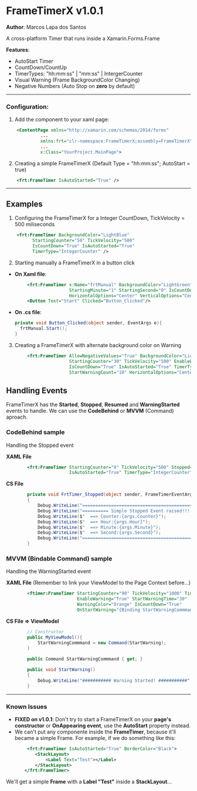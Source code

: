 # FrameTimerX v1.0.1
**Author**: Marcos Lapa dos Santos

A cross-platform Timer that runs inside a Xamarin.Forms.Frame

**Features**:
  * AutoStart Timer
  * CountDown/CountUp
  * TimerTypes: "hh:mm:ss" | "mm:ss" | IntergerCounter
  * Visual Warning (Frame BackgroundColor Changing)
  * Negative Numbers (Auto Stop on **zero** by default)
---

### Configuration:

1. Add the component to your xaml page:
```xml
    <ContentPage xmlns="http://xamarin.com/schemas/2014/forms"             
             ...             
             xmlns:frt="clr-namespace:FrameTimerX;assembly=FrameTimerX"             
             ...             
             x:Class="YourProject.MainPage">
```         

2. Creating a simple FrameTimerX (Default Type = "hh:mm:ss"; AutoStart = true)
```xml
    <frt:FrameTimer IsAutoStarted="True" />
```
---

## Examples

 1. Configuring the FrameTimerX for a Integer CountDown, TickVelocity = 500 miliseconds
```xml
    <frt:FrameTimer BackgroundColor="LightBlue" 
          StartingCounter="50" TickVelocity="500"            
          IsCountDown="True" IsAutoStarted="True"
          TimerType="IntegerCounter" />
```          
          
 2. Starting manually a FrameTimerX in a button click
 - **On Xaml file**:
```xml
        <frt:FrameTimer x:Name="frtManual" BackgroundColor="LightGreen" 
                        StartingMinute="1" StartingSecond="0" IsCountDown="True" TimerType="MinuteSecond" 
                        HorizontalOptions="Center" VerticalOptions="Center" />
        <Button Text="Start" Clicked="Button_Clicked"/>
```

 - **On .cs file**:
   ```cs      
   private void Button_Clicked(object sender, EventArgs e){
     frtManual.Start();
   }
   ```

 3. Creating a FrameTimerX with alternate background color on Warning
```xml
        <frt:FrameTimer AllowNegativeValues="True" BackgroundColor="LightCoral" WarningColor="Orange"                       
                        StartingCounter="30" TickVelocity="500" EnableWarning="True" ClockFontNegaviteTextColor="DarkBlue"
                        IsCountDown="True" IsAutoStarted="True" TimerType="IntegerCounter" 
                        StartWarningCount="10" HorizontalOptions="Center" VerticalOptions="Center" />
```

## Handling Events

FrameTimerX has the **Started**, **Stopped**, **Resumed** and **WarningStarted** events to handle. We can use the **CodeBehind** or **MVVM** (Command) aproach. 

### CodeBehind sample

 Handling the Stopped event
 
 **XAML File**
```xml
        <frt:FrameTimer StartingCounter="0" TickVelocity="500" Stopped="FrtTimer_Stopped"
                        IsAutoStarted="True" TimerType="IntegerCounter" />
```

**CS File**
```cs
        private void FrtTimer_Stopped(object sender, FrameTimerEventArgs args)
        {
            Debug.WriteLine("=======================================================");
            Debug.WriteLine("========== Simple Stopped Event raised!!!!! ===========");
            Debug.WriteLine($"  ==> Counter:{args.Counter}");
            Debug.WriteLine($"  ==> Hour:{args.Hour}");
            Debug.WriteLine($"  ==> Minute:{args.Minute}");
            Debug.WriteLine($"  ==> Second:{args.Second}");
            Debug.WriteLine("=======================================================");
        }
```

### MVVM (Bindable Command) sample

 Handling the WarningStarted event
 
 **XAML File** (Remember to link your ViewModel to the Page Context before...)

```xml
        <ftimer:FrameTimer StartingCounter="90" TickVelocity="1000" TimerType="IntegerCounter"
                           EnableWarning="True" StartWarningTime="30"
                           WarningColor="Orange" IsCountDown="True" 
                           OnStartWarning="{Binding StartWarningCommmand} />
```

**CS File => ViewModel**
```cs
        // Constructor
        public MyViewModel(){
            StartWarningCommmand = new Command(StartWarning);
        }
        
        public Command StartWarningCommmand { get; }

        public void StartWarning()
        {
            Debug.WriteLine("########### Warning Started! ###########");
        }
```

---
### Known Issues

 - **FIXED on v1.0.1**: Don't try to start a FrameTimerX on your **page's constructor** or **OnAppearing event**, use the **AutoStart** property instead.
 - We can't put any componente inside the **FrameTimer**, because it'll became a simple Frame. 
 For example, if we do something like this:
 ```xml
         <frt:FrameTimer IsAutoStarted="True" BorderColor="Black">
            <StackLayout>
                <Label Text="Test"></Label>
            </StackLayout>
        </frt:FrameTimer>
```
We'll get a simple **Frame** with a **Label "Test"** inside a **StackLayout**...
